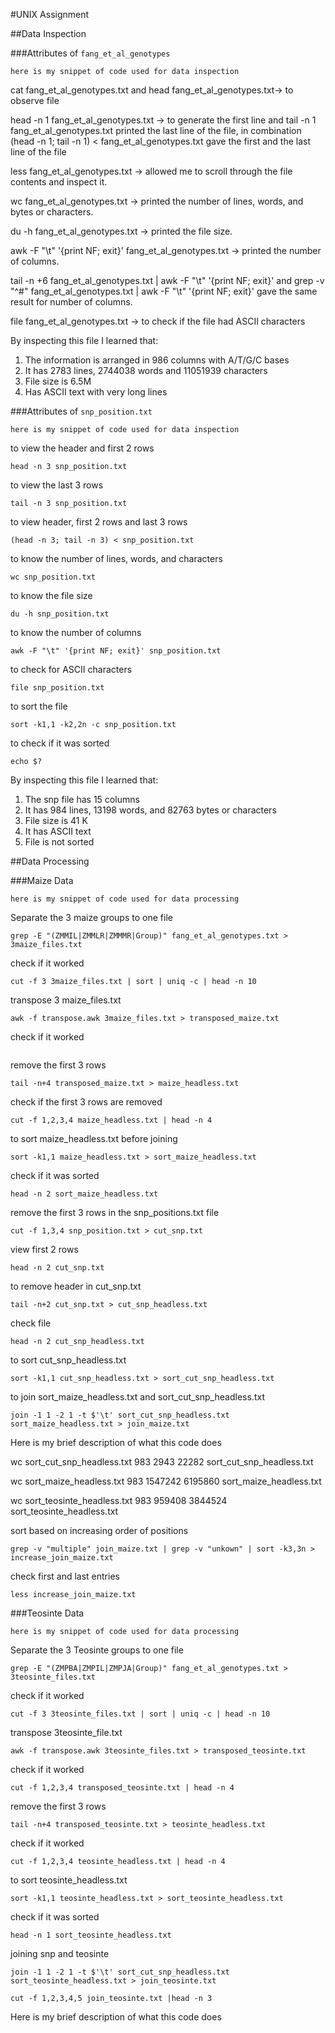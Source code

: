 #UNIX Assignment

##Data Inspection

###Attributes of `fang_et_al_genotypes`
```
here is my snippet of code used for data inspection
```
cat fang_et_al_genotypes.txt  and head fang_et_al_genotypes.txt-> to observe file


head -n 1 fang_et_al_genotypes.txt -> to generate the first line and tail -n 1 fang_et_al_genotypes.txt printed the last line of the file, in combination (head -n 1; tail -n 1) < fang_et_al_genotypes.txt gave the first and the last line of the file



less fang_et_al_genotypes.txt -> allowed me to scroll through the file contents and inspect it.


wc fang_et_al_genotypes.txt -> printed the number of lines, words, and bytes or characters. 


du -h fang_et_al_genotypes.txt -> printed the file size. 


awk -F "\t" '{print NF; exit}' fang_et_al_genotypes.txt -> printed the number of columns.


tail -n +6 fang_et_al_genotypes.txt | awk -F "\t" '{print NF; exit}' and  grep -v "^#" fang_et_al_genotypes.txt | awk -F "\t" '{print NF; exit}' gave the same result for number of columns.


file fang_et_al_genotypes.txt -> to check if the file had ASCII characters

By inspecting this file I learned that:

1. The information is arranged in 986 columns with A/T/G/C bases
2. It has 2783 lines, 2744038 words and 11051939 characters
3. File size is 6.5M
4. Has ASCII text with very long lines

###Attributes of `snp_position.txt`

```
here is my snippet of code used for data inspection
```

to view the header and first 2 rows 

```
head -n 3 snp_position.txt 
```

to view the last 3 rows

```
tail -n 3 snp_position.txt
```

to view header, first 2 rows and last 3 rows

```
(head -n 3; tail -n 3) < snp_position.txt  
```

to know the number of lines, words, and characters

```
wc snp_position.txt 
```

to know the file size

```
du -h snp_position.txt  
```

to know the number of columns

```
awk -F "\t" '{print NF; exit}' snp_position.txt 
```

to check for ASCII characters

```
file snp_position.txt 
```

to sort the file

```
sort -k1,1 -k2,2n -c snp_position.txt
```

to check if it was sorted

```
echo $? 
```

By inspecting this file I learned that:

1. The snp file has 15 columns
2. It has 984 lines, 13198 words, and 82763 bytes or characters
3. File size is 41 K
4. It has ASCII text
5. File is not sorted


##Data Processing

###Maize Data

```
here is my snippet of code used for data processing
```

Separate the 3 maize groups to one file

```
grep -E "(ZMMIL|ZMMLR|ZMMMR|Group)" fang_et_al_genotypes.txt > 3maize_files.txt
```

check if it worked

```
cut -f 3 3maize_files.txt | sort | uniq -c | head -n 10 
```

transpose 3 maize_files.txt

```
awk -f transpose.awk 3maize_files.txt > transposed_maize.txt
```

check if it worked

```

```

remove the first 3 rows

```
tail -n+4 transposed_maize.txt > maize_headless.txt
```

check if the first 3 rows are removed

```
cut -f 1,2,3,4 maize_headless.txt | head -n 4
```

to sort maize_headless.txt before joining

```
sort -k1,1 maize_headless.txt > sort_maize_headless.txt
```

check if it was sorted

```
head -n 2 sort_maize_headless.txt
```

remove the first 3 rows in the snp_positions.txt file

```
cut -f 1,3,4 snp_position.txt > cut_snp.txt
```

view first 2 rows

```
head -n 2 cut_snp.txt
```

to remove header in cut_snp.txt

```
tail -n+2 cut_snp.txt > cut_snp_headless.txt
```
check file

```
head -n 2 cut_snp_headless.txt
```

to sort cut_snp_headless.txt

```
sort -k1,1 cut_snp_headless.txt > sort_cut_snp_headless.txt
```

to join sort_maize_headless.txt and sort_cut_snp_headless.txt

```
join -1 1 -2 1 -t $'\t' sort_cut_snp_headless.txt sort_maize_headless.txt > join_maize.txt
```

Here is my brief description of what this code does

 wc sort_cut_snp_headless.txt
 983  2943 22282 sort_cut_snp_headless.txt

 wc sort_maize_headless.txt
 983 1547242 6195860 sort_maize_headless.txt
 
 wc sort_teosinte_headless.txt
 983  959408 3844524 sort_teosinte_headless.txt
 
 
 sort based on increasing order of positions
 
 ```
 grep -v "multiple" join_maize.txt | grep -v "unkown" | sort -k3,3n > increase_join_maize.txt
 ```
 check first and last entries 
 
 ```
 less increase_join_maize.txt
 ```
 
###Teosinte Data

```
here is my snippet of code used for data processing
```
Separate the 3 Teosinte groups to one file

```
grep -E "(ZMPBA|ZMPIL|ZMPJA|Group)" fang_et_al_genotypes.txt > 3teosinte_files.txt
```
check if it worked

```
cut -f 3 3teosinte_files.txt | sort | uniq -c | head -n 10
```

transpose 3teosinte_file.txt

```
awk -f transpose.awk 3teosinte_files.txt > transposed_teosinte.txt
```

check if it worked

```
cut -f 1,2,3,4 transposed_teosinte.txt | head -n 4
```

remove the first 3 rows

```
tail -n+4 transposed_teosinte.txt > teosinte_headless.txt
```

check if it worked

```
cut -f 1,2,3,4 teosinte_headless.txt | head -n 4
```

to sort teosinte_headless.txt

```
sort -k1,1 teosinte_headless.txt > sort_teosinte_headless.txt
```

check if it was sorted

```
head -n 1 sort_teosinte_headless.txt
```

joining snp and teosinte

```
join -1 1 -2 1 -t $'\t' sort_cut_snp_headless.txt sort_teosinte_headless.txt > join_teosinte.txt
```

```
cut -f 1,2,3,4,5 join_teosinte.txt |head -n 3
```

Here is my brief description of what this code does

